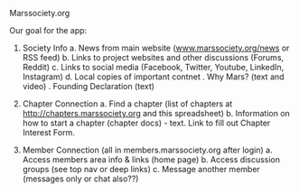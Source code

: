 Marssociety.org

Our goal for the app: 

1. Society Info
  a. News from main website (www.marssociety.org/news or RSS feed)
  b. Links to project websites and other discussions (Forums, Reddit)
  c. Links to social media (Facebook, Twitter, Youtube, LinkedIn, Instagram)
  d. Local copies of important contnet 
    . Why Mars? (text and video)
    . Founding Declaration (text)
    
2. Chapter Connection
  a. Find a chapter (list of chapters at http://chapters.marssociety.org and this spreadsheet)
  b. Information on how to start a chapter (chapter docs) - text. Link to fill out Chapter Interest Form. 
  
3. Member Connection (all in members.marssociety.org after login)
  a. Access members area info & links (home page)
  b. Access discussion groups (see top nav or deep links)
  c. Message another member (messages only or chat also??)
